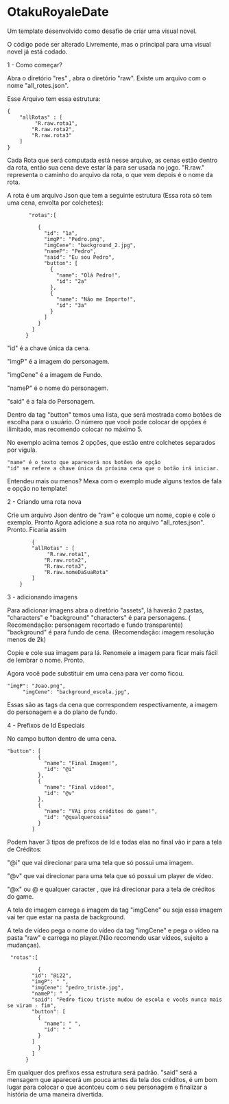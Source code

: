 # OtakuRoyaleDate
Um template desenvolvido como desafio de criar uma visual novel.

O código pode ser alterado Livremente, mas o principal para uma visual novel já está codado.

1 - Como começar?

Abra o diretório "res" , abra o diretório "raw". Existe um arquivo com o nome "all_rotes.json".

Esse Arquivo tem essa estrutura:

	{
		"allRotas" : [
			 "R.raw.rota1",
			"R.raw.rota2",
			"R.raw.rota3"
		]
	} 

Cada Rota que será computada está nesse arquivo, as cenas estão dentro da rota, então sua cena deve estar lá para ser usada no jogo.
 "R.raw." representa o caminho do arquivo da rota, o que vem depois é o nome da rota. 
 
 
 A rota é um arquivo Json que tem a seguinte estrutura (Essa rota só tem uma cena, envolta por colchetes):
 
           "rotas":[

              {
                "id": "1a",
                "imgP": "Pedro.png",
                "imgCene": "background_2.jpg",
                "nameP": "Pedro",
                "said": "Eu sou Pedro",
                "button": [
                  {
                    "name": "Olá Pedro!",
                    "id": "2a"
                  },
                  {
                    "name": "Não me Importo!",
                    "id": "3a"
                  }
                ]
              } 
            ]
          }

"id" é a chave única da cena.

"imgP" é a imagem do personagem.

"imgCene" é a imagem de Fundo.

"nameP" é o nome do personagem.

"said" é a fala do Personagem.

Dentro da tag "button" temos uma lista, que será mostrada como botões de escolha para o usuário.
O número que você pode colocar de opções é ilimitado, mas recomendo colocar no máximo 5.

No exemplo acima temos 2 opções, que estão entre colchetes separados por vígula.

	"name" é o texto que aparecerá nos botões de opção
	"id" se refere a chave única da próxima cena que o botão irá iniciar.
	
	
Entendeu mais ou menos? Mexa com o exemplo mude alguns textos de fala e opção no template!


2 - Criando uma rota nova

Crie um arquivo Json dentro de "raw" e coloque um nome, copie e cole o exemplo. Pronto
Agora adicione a sua rota no arquivo "all_rotes.json". Pronto. Ficaria assim

	        {
			"allRotas" : [
				 "R.raw.rota1",
				"R.raw.rota2",
				"R.raw.rota3",
				"R.raw.nomeDaSuaRota"
			]
		} 


3 - adicionando imagens

Para adicionar imagens abra o diretório "assets", lá haverão 2 pastas, "characters" e "background"
"characters" é para personagens. ( Recomendação: personagem recortado e fundo transparente)
"background" é para fundo de cena. (Recomendação: imagem resolução menos de 2k)

Copie e cole sua imagem para lá. Renomeie a imagem para ficar mais fácil de lembrar o nome. Pronto.

Agora você pode substituir em uma cena para ver como ficou. 

	"imgP": "Joao.png",
         "imgCene": "background_escola.jpg",
	 
Essas são as tags da cena que correspondem respectivamente, a imagem do personagem e a do plano de fundo.



4 - Prefixos de Id Especiais

No campo button dentro de uma cena.

	"button": [
			  {
			    "name": "Final Imagem!",
			    "id": "@i"
			  },
			  {
			    "name": "Final vídeo!",
			    "id": "@v"
			  },
			  {
			    "name": "VAi pros créditos do game!",
			    "id": "@qualquercoisa"
			  }
			]
			
 Podem haver 3 tipos de prefixos de Id e todas elas no final vão ir para a tela de Créditos:
 
 "@i" que vai direcionar para uma tela que só possui uma imagem.
 
 "@v" que vai direcionar para uma tela que só possui um player de vídeo.
 
 "@x" ou @ e qualquer caracter , que irá direcionar para a tela de créditos do game.
 
 
 A tela de imagem carrega a imagem da tag "imgCene" ou seja essa imagem vai ter que estar na pasta de background.
 
 A tela de vídeo pega o nome do vídeo da tag "imgCene" e pega o vídeo na pasta "raw" e carrega no player.(Não recomendo usar vídeos, sujeito a mudanças).
 
 
	 "rotas":[

		      {
			"id": "@i22",
			"imgP": " ",
			"imgCene": "pedro_triste.jpg",
			"nameP": " ",
			"said": "Pedro ficou triste mudou de escola e vocês nunca mais se viram - fim",
			"button": [
			  {
			    "name": " ",
			    "id": " "
			  }
			]
		      } 
		    ]
		  }
		  
Em qualquer dos prefixos essa estrutura será padrão. "said" será a mensagem que aparecerá um pouca antes da tela dos créditos,
é um bom lugar para colocar o que acontceu com o seu personagem e finalizar a história de uma maneira divertida.
